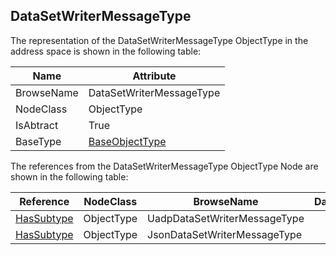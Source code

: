 <!-- objecttype -->
## DataSetWriterMessageType
The representation of the DataSetWriterMessageType ObjectType in the address space is shown in the following table:  

|Name|Attribute|
|---|---|
|BrowseName|DataSetWriterMessageType|
|NodeClass|ObjectType|
|IsAbtract|True|
|BaseType|[BaseObjectType](../../../Part5/ObjectTypes/BaseObjectType/readme.md)|

The references from the DataSetWriterMessageType ObjectType Node are shown in the following table:  

|Reference|NodeClass|BrowseName|DataType|TypeDefinition|ModellingRule|
|---|---|---|---|---|---|
|[HasSubtype](../../../Part3/ReferenceTypes/HasSubtype/readme.md)|ObjectType|UadpDataSetWriterMessageType||||
|[HasSubtype](../../../Part3/ReferenceTypes/HasSubtype/readme.md)|ObjectType|JsonDataSetWriterMessageType||||

